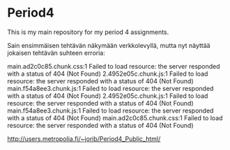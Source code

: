 # Period4
This is my main repository for my period 4 assignments. 

Sain ensimmäisen tehtävän näkymään verkkolevyllä, mutta nyt näyttää jokaisen tehtävän suhteen erroria:

main.ad2c0c85.chunk.css:1 Failed to load resource: the server responded with a status of 404 (Not Found)
2.4952e05c.chunk.js:1 Failed to load resource: the server responded with a status of 404 (Not Found)
main.f54a8ee3.chunk.js:1 Failed to load resource: the server responded with a status of 404 (Not Found)
2.4952e05c.chunk.js:1 Failed to load resource: the server responded with a status of 404 (Not Found)
main.f54a8ee3.chunk.js:1 Failed to load resource: the server responded with a status of 404 (Not Found)
main.ad2c0c85.chunk.css:1 Failed to load resource: the server responded with a status of 404 (Not Found)

http://users.metropolia.fi/~jorib/Period4_Public_html/
